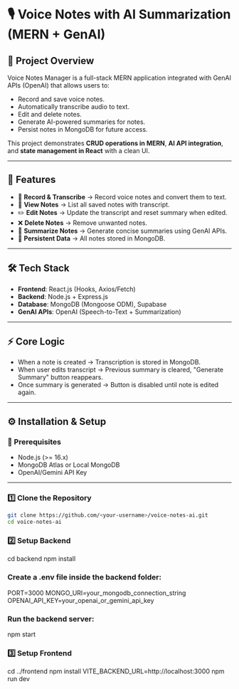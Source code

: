 # 🎙️ Voice Notes with AI Summarization (MERN + GenAI)

## 📌 Project Overview

Voice Notes Manager is a full-stack MERN application integrated with GenAI APIs (OpenAI) that allows users to:

- Record and save voice notes.
- Automatically transcribe audio to text.
- Edit and delete notes.
- Generate AI-powered summaries for notes.
- Persist notes in MongoDB for future access.

This project demonstrates **CRUD operations in MERN**, **AI API integration**, and **state management in React** with a clean UI.

---

## 🚀 Features

- 🎤 **Record & Transcribe** → Record voice notes and convert them to text.
- 📑 **View Notes** → List all saved notes with transcript.
- ✏️ **Edit Notes** → Update the transcript and reset summary when edited.
- ❌ **Delete Notes** → Remove unwanted notes.
- 🤖 **Summarize Notes** → Generate concise summaries using GenAI APIs.
- 💾 **Persistent Data** → All notes stored in MongoDB.

---

## 🛠️ Tech Stack

- **Frontend**: React.js (Hooks, Axios/Fetch)
- **Backend**: Node.js + Express.js
- **Database**: MongoDB (Mongoose ODM), Supabase
- **GenAI APIs**: OpenAI (Speech-to-Text + Summarization)

---

## ⚡ Core Logic

- When a note is created → Transcription is stored in MongoDB.
- When user edits transcript → Previous summary is cleared, "Generate Summary" button reappears.
- Once summary is generated → Button is disabled until note is edited again.

---

## ⚙️ Installation & Setup

### 🔧 Prerequisites

- Node.js (>= 16.x)
- MongoDB Atlas or Local MongoDB
- OpenAI/Gemini API Key

---

### 1️⃣ Clone the Repository

```bash
git clone https://github.com/<your-username>/voice-notes-ai.git
cd voice-notes-ai
```

### 2️⃣ Setup Backend

cd backend
npm install

### Create a .env file inside the backend folder:

PORT=3000
MONGO_URI=your_mongodb_connection_string
OPENAI_API_KEY=your_openai_or_gemini_api_key

### Run the backend server:

npm start

### 3️⃣ Setup Frontend

cd ../frontend
npm install
VITE_BACKEND_URL=http://localhost:3000
npm run dev
